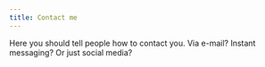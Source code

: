 ```yaml
---
title: Contact me
---
```


Here you should tell people how to contact you. Via e-mail? Instant messaging? Or just social media?
